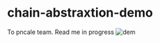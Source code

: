 # chain-abstraxtion-demo
To pncale team. Read me in progress
![dem](https://user-images.githubusercontent.com/40043037/230978074-25e61b41-d3fc-42eb-87b4-2473693e0477.PNG)
